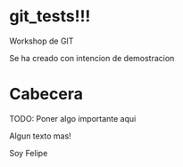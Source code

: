 git_tests!!!
=========

Workshop de GIT

Se ha creado con intencion de demostracion

Cabecera
=========

TODO: Poner algo importante aqui


Algun texto mas!

Soy Felipe
